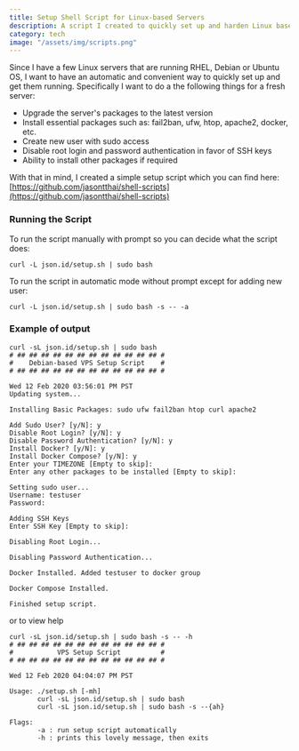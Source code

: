 ```yaml
---
title: Setup Shell Script for Linux-based Servers
description: A script I created to quickly set up and harden Linux based servers.
category: tech
image: "/assets/img/scripts.png"
---
```


Since I have a few Linux servers that are running RHEL, Debian or Ubuntu OS, I want to have an automatic and convenient way to quickly set up and get them running.  Specifically I want to do a the following things for a fresh server:

* Upgrade the server's packages to the latest version
* Install essential packages such as: fail2ban, ufw, htop, apache2, docker, etc.
* Create new user with sudo access
* Disable root login and password authentication in favor of SSH keys
* Ability to install other packages if required

With that in mind, I created a simple setup script which you can find here: [https://github.com/jasontthai/shell-scripts](https://github.com/jasontthai/shell-scripts)

### Running the Script
To run the script manually with prompt so you can decide what the script does:
```
curl -L json.id/setup.sh | sudo bash
```
To run the script in automatic mode without prompt except for adding new user:
```
curl -L json.id/setup.sh | sudo bash -s -- -a
```

### Example of output
```shell
curl -sL json.id/setup.sh | sudo bash
# ## ## ## ## ## ## ## ## ## ## ## ## #
#    Debian-based VPS Setup Script    #
# ## ## ## ## ## ## ## ## ## ## ## ## #

Wed 12 Feb 2020 03:56:01 PM PST
Updating system...

Installing Basic Packages: sudo ufw fail2ban htop curl apache2

Add Sudo User? [y/N]: y
Disable Root Login? [y/N]: y
Disable Password Authentication? [y/N]: y
Install Docker? [y/N]: y
Install Docker Compose? [y/N]: y
Enter your TIMEZONE [Empty to skip]:
Enter any other packages to be installed [Empty to skip]:

Setting sudo user...
Username: testuser
Password:

Adding SSH Keys
Enter SSH Key [Empty to skip]:

Disabling Root Login...

Disabling Password Authentication...

Docker Installed. Added testuser to docker group

Docker Compose Installed.

Finished setup script.
```

or to view help
```shell
curl -sL json.id/setup.sh | sudo bash -s -- -h
# ## ## ## ## ## ## ## ## ## ## ## ## #
#           VPS Setup Script          #
# ## ## ## ## ## ## ## ## ## ## ## ## #

Wed 12 Feb 2020 04:04:07 PM PST

Usage: ./setup.sh [-mh]
       curl -sL json.id/setup.sh | sudo bash
       curl -sL json.id/setup.sh | sudo bash -s --{ah}

Flags:
       -a : run setup script automatically
       -h : prints this lovely message, then exits
```

